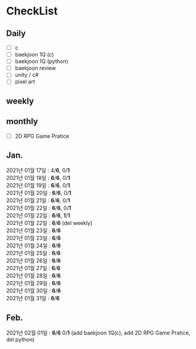 # CheckList
## Daily
- [ ] c
- [ ] baekjoon 1Q (c)
- [ ] baekjoon 1Q (python)
- [ ] baekjoon review
- [ ] unity / c#
- [ ] pixel art

## weekly

## monthly
- [ ] 2D RPG Game Pratice

## Jan.
2021년 01월 17일 : 4/**6**, 0/**1** <br>
2021년 01월 18일 : **6**/**6**, 0/**1** <br>
2021년 01월 19일 : **6**/**6**, 0/**1** <br>
2021년 01월 20일 : **6**/**6**, 0/**1** <br>
2021년 01월 21일 : **6**/**6**, 0/**1** <br> 
2021년 01월 22일 : **6**/**6**, 0/**1** <br> 
2021년 01월 22일 : **6**/**6**, **1**/**1** <br>
2021년 01월 22일 : **6**/**6** (del weekly) <br>
2021년 01월 23일 : **6**/**6** <br>
2021년 01월 23일 : **6**/**6** <br>
2021년 01월 24일 : **6**/**6** <br>
2021년 01월 25일 : **6**/**6** <br>
2021년 01월 26일 : **6**/**6** <br>
2021년 01월 27일 : **6**/**6** <br>
2021년 01월 28일 : **6**/**6** <br>
2021년 01월 29일 : **6**/**6** <br>
2021년 01월 30일 : **6**/**6** <br>
2021년 01월 31일 : **6**/**6** <br>

## Feb.
2021년 02월 01일 : **6**/**6** 0/**1** (add baekjoon 1Q(c), add 2D RPG Game Pratice, del python) <br>
